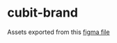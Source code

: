 # cubit-brand
Assets exported from this [figma file](https://www.figma.com/file/AhzE5IpN66oywIUQOBjTXl/Cubit-Logo-(draft)?node-id=0%3A1&t=EI4d5JMxLYEMYoPZ-1)



